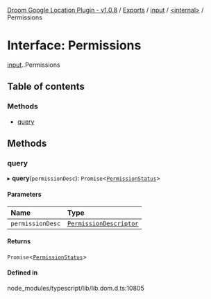 [Droom Google Location Plugin - v1.0.8](../README.md) / [Exports](../modules.md) / [input](../modules/input.md) / [<internal\>](../modules/input._internal_.md) / Permissions

# Interface: Permissions

[input](../modules/input.md).[<internal>](../modules/input._internal_.md).Permissions

## Table of contents

### Methods

- [query](input._internal_.Permissions.md#query)

## Methods

### query

▸ **query**(`permissionDesc`): `Promise`<[`PermissionStatus`](../modules/input._internal_.md#permissionstatus)\>

#### Parameters

| Name | Type |
| :------ | :------ |
| `permissionDesc` | [`PermissionDescriptor`](input._internal_.PermissionDescriptor.md) |

#### Returns

`Promise`<[`PermissionStatus`](../modules/input._internal_.md#permissionstatus)\>

#### Defined in

node_modules/typescript/lib/lib.dom.d.ts:10805
